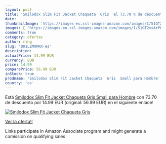 ```yaml
---
layout: post
title: 'Smilodox Slim Fit Jacket Chaqueta  Gris  al 73.70 % de descuento'
date: 
thumbnailImage: 'https://images-eu.ssl-images-amazon.com/images/I/51GT2xxArPL._SL200_.jpg'
images: [ 'https://images-eu.ssl-images-amazon.com/images/I/51GT2xxArPL._SL200_.jpg' ]
comments: true
category: ofertas
author: ring
slug: 'B01LZM9MKK-es'
description:
actualPrice: 14.99 EUR
currency: EUR
price: 14.99
comparePrice: 56.99 EUR
inStock: true
prodname: 'Smilodox Slim Fit Jacket Chaqueta  Gris  Small para Hombre'
country: 'es'
---
```


Está [Smilodox Slim Fit Jacket Chaqueta  Gris  Small para Hombre](https://www.amazon.es/dp/B01LZM9MKK/?tag=tolees-21) con 73.70 de descuento por 14.99 EUR (original: 56.99 EUR) en el siguiente enlace!

[![Smilodox Slim Fit Jacket Chaqueta  Gris ](https://images-eu.ssl-images-amazon.com/images/I/51GT2xxArPL._SL200_.jpg)](https://www.amazon.es/dp/B01LZM9MKK/?tag=tolees-21)

[Ver la oferta!!](https://www.amazon.es/dp/B01LZM9MKK/?tag=tolees-21)

Links participate in Amazon Associate program and might generate a comission on qualifying sales


